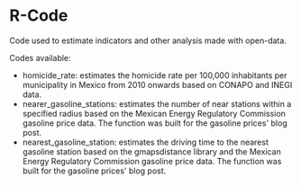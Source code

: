 # R-Code
Code used to estimate indicators and other analysis made with open-data.

Codes available:
  * homicide_rate: estimates the homicide rate per 100,000 inhabitants per municipality in Mexico from 2010 onwards based on CONAPO and INEGI data.
  * nearer_gasoline_stations: estimates the number of near stations within a specified radius based on the Mexican Energy Regulatory Commission gasoline price data. The function was built for the gasoline prices' blog post.
  * nearest_gasoline_station: estimates the driving time to the nearest gasoline station based on the gmapsdistance library and the Mexican Energy Regulatory Commission gasoline price data. The function was built for the gasoline prices' blog post.
